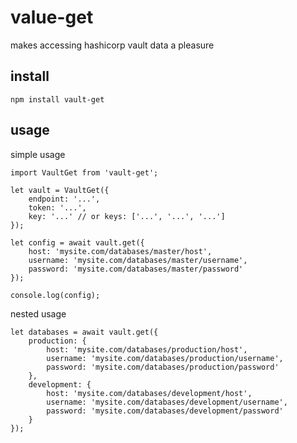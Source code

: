 # value-get

makes accessing hashicorp vault data a pleasure

## install

```
npm install vault-get
```

## usage

simple usage

```
import VaultGet from 'vault-get';

let vault = VaultGet({
	endpoint: '...',
	token: '...',
	key: '...' // or keys: ['...', '...', '...']
});

let config = await vault.get({
	host: 'mysite.com/databases/master/host',
	username: 'mysite.com/databases/master/username',
	password: 'mysite.com/databases/master/password'
});

console.log(config);
```

nested usage

```
let databases = await vault.get({
	production: {
		host: 'mysite.com/databases/production/host',
		username: 'mysite.com/databases/production/username',
		password: 'mysite.com/databases/production/password'
	},
	development: {
		host: 'mysite.com/databases/development/host',
		username: 'mysite.com/databases/development/username',
		password: 'mysite.com/databases/development/password'
	}
});

```
